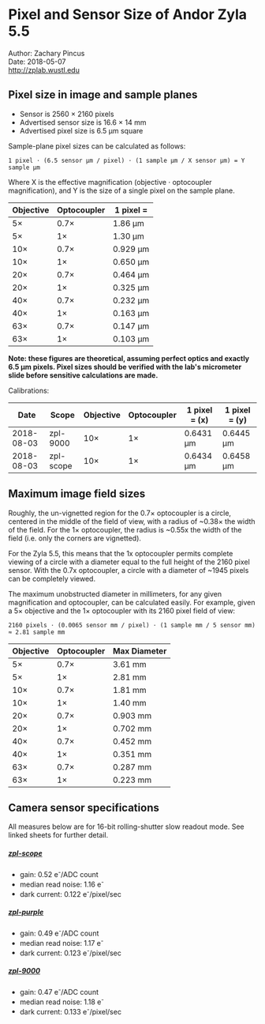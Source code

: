 # Pixel and Sensor Size of Andor Zyla 5.5
Author: Zachary Pincus  
Date: 2018-05-07  
http://zplab.wustl.edu

## Pixel size in image and sample planes
- Sensor is 2560 × 2160 pixels
- Advertised sensor size is 16.6 × 14 mm
- Advertised pixel size is 6.5 µm square

Sample-plane pixel sizes can be calculated as follows:
```
1 pixel ⋅ (6.5 sensor µm / pixel) ⋅ (1 sample µm / X sensor µm) = Y sample µm
```
Where X is the effective magnification (objective ⋅ optocoupler magnification), and Y is the size of a single pixel on the sample plane.

|Objective|Optocoupler|1 pixel =|
|---------|-----------|---------|
| 5×      | 0.7×      | 1.86 µm |
| 5×      | 1×        | 1.30 µm |
| 10×     | 0.7×      | 0.929 µm|
| 10×     | 1×        | 0.650 µm|
| 20×     | 0.7×      | 0.464 µm|
| 20×     | 1×        | 0.325 µm|
| 40×     | 0.7×      | 0.232 µm|
| 40×     | 1×        | 0.163 µm|
| 63×     | 0.7×      | 0.147 µm|
| 63×     | 1×        | 0.103 µm|

**Note: these figures are theoretical, assuming perfect optics and exactly 6.5 µm pixels. Pixel sizes should be verified with the lab's micrometer slide before sensitive calculations are made.**

Calibrations:

|   Date   |  Scope  |Objective|Optocoupler|1 pixel = (x)|1 pixel = (y)|
|----------|---------|---------|-----------|-------------|-------------|
|2018-08-03|zpl-9000 | 10×     | 1×        |  0.6431 µm  |  0.6445 µm  |
|2018-08-03|zpl-scope| 10×     | 1×        |  0.6434 µm  |  0.6458 µm  |


## Maximum image field sizes
Roughly, the un-vignetted region for the 0.7× optocoupler is a circle, centered in the middle of the field of view, with a radius of ~0.38× the width of the field. For the 1× optocoupler, the radius is ~0.55x the width of the field (i.e. only the corners are vignetted).

For the Zyla 5.5, this means that the 1x optocoupler permits complete viewing of a circle with a diameter equal to the full height of the 2160 pixel sensor. With the 0.7x optocoupler, a circle with a diameter of ~1945 pixels can be completely viewed.

The maximum unobstructed diameter in millimeters, for any given magnification and optocoupler, can be calculated easily. For example, given a 5× objective and the 1× optocoupler with its 2160 pixel field of view:
```
2160 pixels ⋅ (0.0065 sensor mm / pixel) ⋅ (1 sample mm / 5 sensor mm) ≈ 2.81 sample mm
```

|Objective|Optocoupler|Max Diameter|
|---------|-----------|------------|
| 5×      | 0.7×      | 3.61 mm    |
| 5×      | 1×        | 2.81 mm    |
| 10×     | 0.7×      | 1.81 mm    |
| 10×     | 1×        | 1.40 mm    |
| 20×     | 0.7×      | 0.903 mm   |
| 20×     | 1×        | 0.702 mm   |
| 40×     | 0.7×      | 0.452 mm   |
| 40×     | 1×        | 0.351 mm   |
| 63×     | 0.7×      | 0.287 mm   |
| 63×     | 1×        | 0.223 mm   |

## Camera sensor specifications
All measures below are for 16-bit rolling-shutter slow readout mode. See linked sheets for further detail.

##### [zpl-scope](cameras/VSC-02860)
- gain: 0.52 e<sup>-</sup>/ADC count
- median read noise: 1.16 e<sup>-</sup> 
- dark current: 0.122 e<sup>-</sup>/pixel/sec

##### [zpl-purple](cameras/VSC-04562)
- gain: 0.49 e<sup>-</sup>/ADC count
- median read noise: 1.17 e<sup>-</sup> 
- dark current: 0.123 e<sup>-</sup>/pixel/sec

##### [zpl-9000](cameras/VSC-07338)
- gain: 0.47 e<sup>-</sup>/ADC count
- median read noise: 1.18 e<sup>-</sup> 
- dark current: 0.133 e<sup>-</sup>/pixel/sec

 
